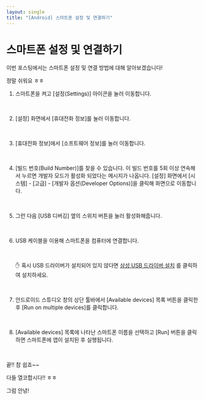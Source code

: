 ```yaml
---
layout: single
title: "[Android] 스마트폰 설정 및 연결하기"
---
```




# 스마트폰 설정 및 연결하기

이번 포스팅에서는 스마트폰 설정 및 연결 방법에 대해 알아보겠습니다!

정말 쉬워요 ㅎㅎ



1. 스마트폰을 켜고 [설정(Settings)] 아이콘을 눌러 이동합니다. 

   <br>

2. [설정] 화면에서 [휴대전화 정보]를 눌러 이동합니다. 

   <br>

3. [휴대전화 정보]에서 [소프트웨어 정보]를 눌러 이동합니다. 

   <br>

4. [빌드 번호(Build Number)]를 찾을 수 있습니다. 이 빌드 번호를 5회 이상 연속해서 누르면 개발자 모드가 활성화 되었다는 메시지가 나옵니다. [설정] 화면에서 [시스템] - [고급] - [개발자 옵션(Developer Options)]을 클릭해 화면으로 이동합니다. 

   <br>

5. 그런 다음 [USB 디버깅] 옆의 스위치 버튼을 눌러 활성화해줍니다. 

   <br>

6. USB 케이블을 이용해 스마트폰을 컴퓨터에 연결합니다. 

    <br>

    ✋ 혹시 USB 드라이버가 설치되어 있지 않다면 [삼성 USB 드라이버 설치](http://downloadcenter.samsung.com/content/SW/202007/20200706142518225/SAMSUNG_USB_DRIVER_for_Mobile_Phones.exe) 를 클릭하여 설치하세요. 

    <br>

7. 안드로이드 스튜디오 창의 상단 툴바에서 [Available devices] 목록 버튼을 클릭한 후 [Run on multiple devices]를 클릭합니다. 

    <br>

8. [Available devices] 목록에 나타난 스마트폰 이름을 선택하고 [Run] 버튼을 클릭하면 스마트폰에 앱이 설치된 후 실행됩니다. 

<br>

끝!! 참 쉽죠~~ 

다들 열코합시다!! ㅎㅎ



그럼 안녕!
